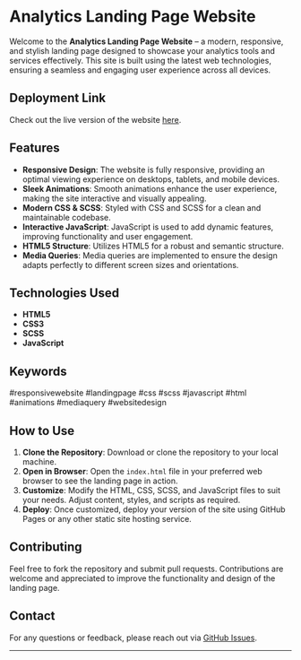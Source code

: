# Analytics Landing Page Website

Welcome to the **Analytics Landing Page Website** – a modern, responsive, and stylish landing page designed to showcase your analytics tools and services effectively. This site is built using the latest web technologies, ensuring a seamless and engaging user experience across all devices.

## Deployment Link
Check out the live version of the website [here](https://raghavbud1597.github.io/analytics-landing-website-starter/).

## Features

- **Responsive Design**: The website is fully responsive, providing an optimal viewing experience on desktops, tablets, and mobile devices.
- **Sleek Animations**: Smooth animations enhance the user experience, making the site interactive and visually appealing.
- **Modern CSS & SCSS**: Styled with CSS and SCSS for a clean and maintainable codebase.
- **Interactive JavaScript**: JavaScript is used to add dynamic features, improving functionality and user engagement.
- **HTML5 Structure**: Utilizes HTML5 for a robust and semantic structure.
- **Media Queries**: Media queries are implemented to ensure the design adapts perfectly to different screen sizes and orientations.

## Technologies Used

- **HTML5**
- **CSS3**
- **SCSS**
- **JavaScript**

## Keywords
#responsivewebsite #landingpage #css #scss #javascript #html #animations #mediaquery #websitedesign

## How to Use

1. **Clone the Repository**: Download or clone the repository to your local machine.
2. **Open in Browser**: Open the `index.html` file in your preferred web browser to see the landing page in action.
3. **Customize**: Modify the HTML, CSS, SCSS, and JavaScript files to suit your needs. Adjust content, styles, and scripts as required.
4. **Deploy**: Once customized, deploy your version of the site using GitHub Pages or any other static site hosting service.

## Contributing

Feel free to fork the repository and submit pull requests. Contributions are welcome and appreciated to improve the functionality and design of the landing page.

## Contact

For any questions or feedback, please reach out via [GitHub Issues](https://github.com/raghavbud1597/analytics-landing-website-starter/issues).

---

